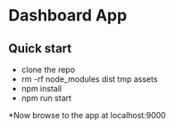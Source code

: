 # Dashboard App
Quick start
-----------
- clone the repo
- rm -rf node_modules dist tmp assets
- npm install
- npm run start

*Now browse to the app at localhost:9000